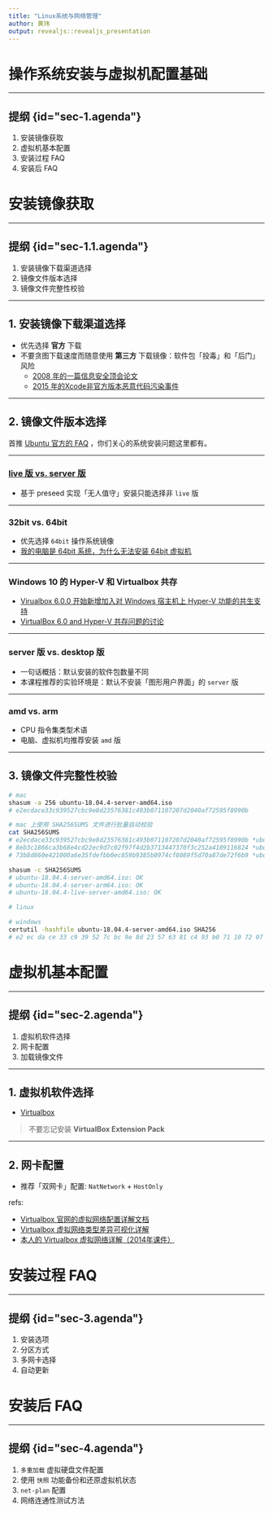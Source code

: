 ```yaml
---
title: "Linux系统与网络管理"
author: 黄玮
output: revealjs::revealjs_presentation
---
```


# 操作系统安装与虚拟机配置基础

---

## 提纲 {id="sec-1.agenda"}

1. 安装镜像获取
2. 虚拟机基本配置
3. 安装过程 FAQ
4. 安装后 FAQ

# 安装镜像获取

---

## 提纲 {id="sec-1.1.agenda"}

1. 安装镜像下载渠道选择
2. 镜像文件版本选择
3. 镜像文件完整性校验

---

## 1. 安装镜像下载渠道选择

* 优先选择 **官方** 下载
* 不要贪图下载速度而随意使用 **第三方** 下载镜像：软件包「投毒」和「后门」风险
    * [2008 年的一篇信息安全顶会论文](refs/cappos_mirror_ccs_08.pdf)
    * [2015 年的Xcode非官方版本恶意代码污染事件](https://www.antiy.com/response/xcodeghost.html)

---

## 2. 镜像文件版本选择

首推 [Ubuntu 官方的 FAQ](https://help.ubuntu.com/community/ServerFaq) ，你们关心的系统安装问题这里都有。

---

### [live 版 vs. server 版](https://askubuntu.com/questions/1028580/what-is-the-difference-between-ubuntu-18-04-server-and-ubuntu-18-04-live-server)

* 基于 preseed 实现「无人值守」安装只能选择非 `live` 版

---

### 32bit vs. 64bit

* 优先选择 `64bit` 操作系统镜像
* [我的电脑是 64bit 系统，为什么无法安装 64bit 虚拟机](https://forums.virtualbox.org/viewtopic.php?f=1&t=62339)

---

### Windows 10 的 Hyper-V 和 Virtualbox 共存

* [Virualbox 6.0.0 开始新增加入对 Windows 宿主机上 Hyper-V 功能的共生支持](https://docs.oracle.com/en/virtualization/virtualbox/6.0/admin/hyperv-support.html) 
* [VirtualBox 6.0 and Hyper-V 共存问题的讨论](https://forums.virtualbox.org/viewtopic.php?f=6&t=90853)

---

### server 版 vs. desktop 版

* 一句话概括：默认安装的软件包数量不同
* 本课程推荐的实验环境是：默认不安装「图形用户界面」的 `server` 版

---

### amd vs. arm

* CPU 指令集类型术语
* 电脑、虚拟机均推荐安装 `amd` 版

---

## 3. 镜像文件完整性校验

```bash
# mac
shasum -a 256 ubuntu-18.04.4-server-amd64.iso
# e2ecdace33c939527cbc9e8d23576381c493b071107207d2040af72595f8990b

# mac 上使用 SHA256SUMS 文件进行批量自动校验
cat SHA256SUMS
# e2ecdace33c939527cbc9e8d23576381c493b071107207d2040af72595f8990b *ubuntu-18.04.4-server-amd64.iso
# 8eb3c1866ca3b68e4cd22ec9d7c02f97f4d2b3713447370f3c252a4189116824 *ubuntu-18.04.4-server-arm64.iso
# 73b8d860e421000a6e35fdefbb0ec859b9385b0974cf8089f5d70a87de72f6b9 *ubuntu-18.04.4-live-server-amd64.iso

shasum -c SHA256SUMS
# ubuntu-18.04.4-server-amd64.iso: OK
# ubuntu-18.04.4-server-arm64.iso: OK
# ubuntu-18.04.4-live-server-amd64.iso: OK

# linux

# windows
certutil -hashfile ubuntu-18.04.4-server-amd64.iso SHA256
# e2 ec da ce 33 c9 39 52 7c bc 9e 8d 23 57 63 81 c4 93 b0 71 10 72 07 d2 04 0a f7 25 95 f8 99 0b
```

# 虚拟机基本配置

---

## 提纲 {id="sec-2.agenda"}

1. 虚拟机软件选择
2. 网卡配置
3. 加载镜像文件

---

## 1. 虚拟机软件选择

* [Virtualbox](https://www.virtualbox.org/wiki/Downloads)

> 不要忘记安装 **VirtualBox Extension Pack**

---

## 2. 网卡配置

* 推荐「双网卡」配置: `NatNetwork` + `HostOnly`

refs:

- [Virtualbox 官网的虚拟网络配置详解文档](https://www.virtualbox.org/manual/ch06.html)
- [Virtualbox 虚拟网络类型差异可视化详解](https://www.nakivo.com/blog/virtualbox-network-setting-guide/)
- [本人的 Virtualbox 虚拟网络详解（2014年课件）](https://github.com/c4pr1c3/cuc-courses/blob/master/2014_2/VirtualboxNetwork.pdf)

# 安装过程 FAQ

---

## 提纲 {id="sec-3.agenda"}

1. 安装选项
2. 分区方式
3. 多网卡选择
4. 自动更新

# 安装后 FAQ

---

## 提纲 {id="sec-4.agenda"}

1. `多重加载` 虚拟硬盘文件配置
2. 使用 `快照` 功能备份和还原虚拟机状态
3. `net-plan` 配置
4. 网络连通性测试方法


